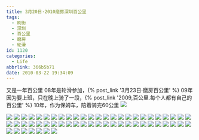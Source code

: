 ```yaml
---
title: 3月20日·2010磨房深圳百公里
tags:
  - 刷街
  - 深圳
  - 百公里
  - 磨房
  - 轮滑
id: 1120
categories:
  - Life
abbrlink: 366b5b71
date: 2010-03-22 19:34:09
---
```

又是一年百公里
08年是轮滑参加，{% post_link '3月23日·磨房百公里' %}
09年因为要上班，只在晚上骑了一段，{% post_link '2009,百公里.每个人都有自己的百公里' %}
10年，作为保姆车，陪着骑完60公里
![](/images/2010/03/22_22_193409_12528.jpg)
<!--more-->
![](/images/2010/03/22_22_193409_0_12529.jpg)
![](/images/2010/03/22_22_193409_1_6978.jpg)
![](/images/2010/03/22_22_193409_2_12531.jpg)
![](/images/2010/03/22_22_193409_3_12532.jpg)
![](/images/2010/03/22_22_193409_4_12533.jpg)
![](/images/2010/03/22_22_193409_5_12534.jpg)
![](/images/2010/03/22_22_193409_6_12535.jpg)
![](/images/2010/03/22_22_193409_7_12536.jpg)
![](/images/2010/03/22_22_193409_8_12537.jpg)
![](/images/2010/03/22_22_193409_9_12538.jpg)
![](/images/2010/03/22_22_193409_10_12539.jpg)
![](/images/2010/03/22_22_193409_11_12540.jpg)
![](/images/2010/03/22_22_193409_12_12541.jpg)
![](/images/2010/03/22_22_193409_13_12542.jpg)
![](/images/2010/03/22_22_193409_14_12543.jpg)
![](/images/2010/03/22_22_193409_15_12544.jpg)
![](/images/2010/03/22_22_193409_16_12545.jpg)
![](/images/2010/03/22_22_193409_17_12546.jpg)
![](/images/2010/03/22_22_193409_18_12547.jpg)
![](/images/2010/03/22_22_193409_19_12548.jpg)
![](/images/2010/03/22_22_193409_20_12549.jpg)
![](/images/2010/03/22_22_193409_21_12550.jpg)
![](/images/2010/03/22_22_193409_22_12551.jpg)
![](/images/2010/03/22_22_193409_23_12552.jpg)
![](/images/2010/03/22_22_193409_24_12553.jpg)
![](/images/2010/03/22_22_193409_25_12554.jpg)
![](/images/2010/03/22_22_193409_26_12555.jpg)
![](/images/2010/03/22_22_193409_27_12556.jpg)
![](/images/2010/03/22_22_193409_28_12557.jpg)
![](/images/2010/03/22_22_193409_29_12558.jpg)
![](/images/2010/03/22_22_193409_30_12559.jpg)
![](/images/2010/03/22_22_193409_31_12560.jpg)
![](/images/2010/03/22_22_193409_32_12561.jpg)
![](/images/2010/03/22_22_193409_33_12562.jpg)
![](/images/2010/03/22_22_193409_34_12563.jpg)
![](/images/2010/03/22_22_193409_35_12564.jpg)
![](/images/2010/03/22_22_193409_36_12565.jpg)
![](/images/2010/03/22_22_193409_37_12566.jpg)
![](/images/2010/03/22_22_193409_38_12567.jpg)
![](/images/2010/03/22_22_193409_39_12568.jpg)
![](/images/2010/03/22_22_193409_40_12569.jpg)
![](/images/2010/03/22_22_193409_41_12570.jpg)
![](/images/2010/03/22_22_193409_42_12571.jpg)
![](/images/2010/03/22_22_193409_43_12572.jpg)
![](/images/2010/03/22_22_193409_44_12573.jpg)
![](/images/2010/03/22_22_193409_45_12574.jpg)
![](/images/2010/03/22_22_193409_46_12575.jpg)
![](/images/2010/03/22_22_193409_47_12576.jpg)
![](/images/2010/03/22_22_193409_48_12577.jpg)
![](/images/2010/03/22_22_193409_49_12578.jpg)
![](/images/2010/03/22_22_193409_50_12579.jpg)
![](/images/2010/03/22_22_193409_51_12580.jpg)
![](/images/2010/03/22_22_193409_52_12581.jpg)
![](/images/2010/03/22_22_193409_53_12582.jpg)
![](/images/2010/03/22_22_193409_54_12583.jpg)
![](/images/2010/03/22_22_193409_55_12584.jpg)
![](/images/2010/03/22_22_193409_56_12585.jpg)